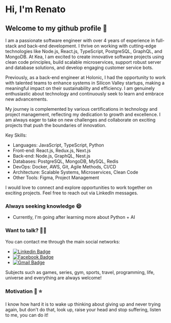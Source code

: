 # Hi, I'm Renato
## Welcome to my github profile 👋

I am a passionate software engineer with over 4 years of experience in full-stack and back-end development. I thrive on working with cutting-edge technologies like Node.js, React.js, TypeScript, PostgreSQL, GraphQL, and MongoDB. At Kea, I am excited to create innovative software projects using clean code principles, build scalable microservices, support robust server and database solutions, and develop engaging customer service bots.

Previously, as a back-end engineer at Holonic, I had the opportunity to work with talented teams to enhance systems in Silicon Valley startups, making a meaningful impact on their sustainability and efficiency. I am genuinely enthusiastic about technology and continuously seek to learn and embrace new advancements.

My journey is complemented by various certifications in technology and project management, reflecting my dedication to growth and excellence. I am always eager to take on new challenges and collaborate on exciting projects that push the boundaries of innovation.

Key Skills:
- Languages: JavaScript, TypeScript, Python
- Front-end: React.js, Redux.js, Next.js
- Back-end: Node.js, GraphQL, Nest.js
- Databases: PostgreSQL, MongoDB, MySQL, Redis
- DevOps: Docker, AWS, Git, Agile Methods, CI/CD
- Architecture: Scalable Systems, Microservices, Clean Code
- Other Tools: Figma, Project Management

I would love to connect and explore opportunities to work together on exciting projects. Feel free to reach out via LinkedIn messages.
### Always seeking knowledge :smile:

- Currently, I'm going after learning more about Python + AI
 
### Want to talk? :raising_hand_man:

You can contact me through the main social networks:

- [![Linkedin Badge](https://img.shields.io/badge/-Renato_Silveira-blue?style=flat-square&logo=Linkedin&logoColor=white&link=https://www.linkedin.com/in/renato-silveira-966070118/)](https://www.linkedin.com/in/renato-silveira-966070118/) 
- [![Facebook Badge](https://img.shields.io/badge/-Renato_Silveira-blue?style=flat-square&logo=Facebook&logoColor=white&link=https://www.facebook.com/renato.silveira.100)](https://www.facebook.com/renato.silveira.100) 
- [![Gmail Badge](https://img.shields.io/badge/-renatosilveira90@gmail.com-c14438?style=flat-square&logo=Gmail&logoColor=white&link=mailto:renatosilveira99@gmail.com)](mailto:renatosilveira90@gmail.com)

Subjects such as games, series, gym, sports, travel, programming, life, universe and everything are always welcome!

### Motivation :muscle: :star:

I know how hard it is to wake up thinking about giving up and never trying again, but don't do that, look up, raise your head and stop suffering, listen to me, you can do it!


